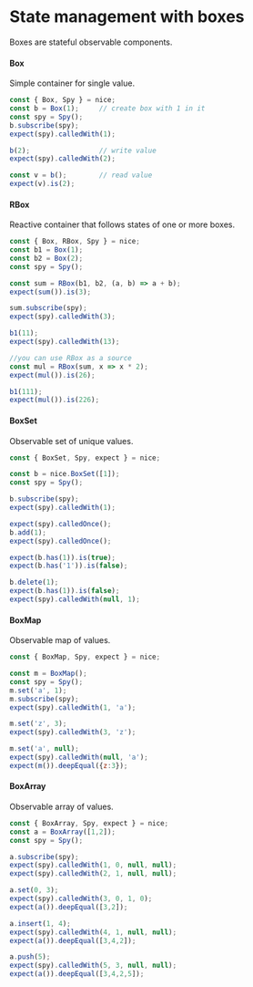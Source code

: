 State management with boxes
===========

Boxes are stateful observable components. 

#### Box
Simple container for single value.

```javascript
const { Box, Spy } = nice;
const b = Box(1);     // create box with 1 in it
const spy = Spy();
b.subscribe(spy);
expect(spy).calledWith(1);

b(2);                 // write value
expect(spy).calledWith(2);

const v = b();        // read value
expect(v).is(2);     
```

#### RBox
Reactive container that follows states of one or more boxes.

```javascript
const { Box, RBox, Spy } = nice;
const b1 = Box(1);
const b2 = Box(2);
const spy = Spy();

const sum = RBox(b1, b2, (a, b) => a + b);
expect(sum()).is(3);

sum.subscribe(spy);
expect(spy).calledWith(3);

b1(11);
expect(spy).calledWith(13);

//you can use RBox as a source
const mul = RBox(sum, x => x * 2);
expect(mul()).is(26);

b1(111);
expect(mul()).is(226);
```


#### BoxSet
Observable set of unique values.

```javascript
const { BoxSet, Spy, expect } = nice;

const b = nice.BoxSet([1]);
const spy = Spy();

b.subscribe(spy);
expect(spy).calledWith(1);

expect(spy).calledOnce();
b.add(1);
expect(spy).calledOnce();

expect(b.has(1)).is(true);
expect(b.has('1')).is(false);

b.delete(1);
expect(b.has(1)).is(false);
expect(spy).calledWith(null, 1);

```


#### BoxMap
Observable map of values.
```javascript
const { BoxMap, Spy, expect } = nice;

const m = BoxMap();
const spy = Spy();
m.set('a', 1);
m.subscribe(spy);
expect(spy).calledWith(1, 'a');

m.set('z', 3);
expect(spy).calledWith(3, 'z');

m.set('a', null);
expect(spy).calledWith(null, 'a');
expect(m()).deepEqual({z:3});
```


#### BoxArray
Observable array of values.
```javascript
const { BoxArray, Spy, expect } = nice;
const a = BoxArray([1,2]);
const spy = Spy();

a.subscribe(spy);
expect(spy).calledWith(1, 0, null, null);
expect(spy).calledWith(2, 1, null, null);

a.set(0, 3);
expect(spy).calledWith(3, 0, 1, 0);
expect(a()).deepEqual([3,2]);

a.insert(1, 4);
expect(spy).calledWith(4, 1, null, null);
expect(a()).deepEqual([3,4,2]);

a.push(5);
expect(spy).calledWith(5, 3, null, null);
expect(a()).deepEqual([3,4,2,5]);
```


<!--
TODO:

Calling [mapping](#mapping) on box will create new box that follows changes in the original.
```javascript
const a = nice.Box('qwe');
// qwe!
a('asd');
// asd!
```

Calling [action](#action) on box will change its content.
```javascript
const a = nice.Box([1, 2]).listen(console.log);
// [1, 2];
a.push(3);
// [1, 2, 3];
```
-->